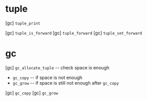 # tuple

[gc] `tuple_print`

[gc] `tuple_is_forward`
[gc] `tuple_forward`
[gc] `tuple_set_forward`

# gc

[gc] `gc_allocate_tuple` -- check space is enough

- `gc_copy` -- if space is not enough
- `gc_grow` -- if space is still not enough after `gc_copy`

[gc] `gc_copy`
[gc] `gc_grow`
